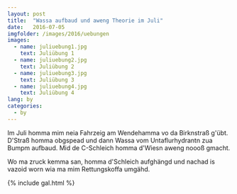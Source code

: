 ```yaml
---
layout: post
title:  "Wassa aufbaud und aweng Theorie im Juli"
date:   2016-07-05
imgfolder: /images/2016/uebungen
images:
  - name: juliuebung1.jpg
    text: Juliübung 1
  - name: juliuebung2.jpg
    text: Juliübung 2
  - name: juliuebung3.jpg
    text: Juliübung 3
  - name: juliuebung4.jpg
    text: Juliübung 4
lang: by
categories:
  - by
---
```


Im Juli homma mim neia Fahrzeig am Wendehamma vo da Birknstraß g'übt. D'Straß homma obgspead und dann Wassa vom Untaflurhydrantn zua Bumpm aufbaud. Mid de C-Schleich homma d'Wiesn aweng noooß gmacht.

Wo ma zruck kemma san, homma d'Schleich aufghängd und nachad is vazoid worn wia ma mim Rettungskoffa umgähd.

{% include gal.html %}


